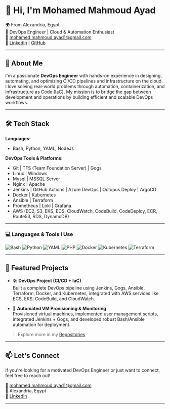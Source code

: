 # 👋 Hi, I'm Mohamed Mahmoud Ayad

🌍 From Alexandria, Egypt  
💼 DevOps Engineer | Cloud & Automation Enthusiast  
📧 mohamed.mahmoud.ayad1@gmail.com  
🔗 [LinkedIn](https://www.linkedin.com/in/mohamed26) | [GitHub](https://github.com/mohamedayad10)

---

## 🚀 About Me

I'm a passionate **DevOps Engineer** with hands-on experience in designing, automating, and optimizing CI/CD pipelines and infrastructure on the cloud. I love solving real-world problems through automation, containerization, and Infrastructure as Code (IaC). My mission is to bridge the gap between development and operations by building efficient and scalable DevOps workflows.

---

## 🛠️ Tech Stack

**Languages:**  
- Bash, Python, YAML, NodeJs  

**DevOps Tools & Platforms:**  
- Git | TFS (Team Foundation Server) | Gogs
- Linux | Windows
- Mysql | MSSQL Server
- Nginx | Apache
- Jenkins | GitHub Actions | Azure DevOps | Octopus Deploy | ArgoCD
- Docker | Kubernetes
- Ansible | Terraform
- Prometheus | Loki | Grafana  
- AWS (EC2, S3, EKS, ECS, CloudWatch, CodeBuild, CodeDeploy, ECR, Route53, RDS, DynamoDB)  
  
---

### 💻 Languages & Tools I Use

![Bash](https://img.shields.io/badge/-Bash-4EAA25?style=flat-square&logo=gnu-bash&logoColor=white)
![Python](https://img.shields.io/badge/-Python-3776AB?style=flat-square&logo=python&logoColor=white)
![YAML](https://img.shields.io/badge/-YAML-CB171E?style=flat-square)
![PHP](https://img.shields.io/badge/-PHP-777BB4?style=flat-square&logo=php&logoColor=white)
![Docker](https://img.shields.io/badge/-Docker-2496ED?style=flat-square&logo=docker&logoColor=white)
![Kubernetes](https://img.shields.io/badge/-Kubernetes-326CE5?style=flat-square&logo=kubernetes&logoColor=white)
![Terraform](https://img.shields.io/badge/-Terraform-7B42BC?style=flat-square&logo=terraform&logoColor=white)

---

## 📌 Featured Projects

- 🛠️ **DevOps Project (CI/CD + IaC)**  
  Built a complete DevOps pipeline using Jenkins, Gogs, Ansible, Terraform, Docker, and Kubernetes, integrated with AWS services like ECS, EKS, CodeBuild, and CloudWatch.

- 🧰 **Automated VM Provisioning & Monitoring**  
  Provisioned virtual machines, implemented user management scripts, integrated Jenkins + Gogs, and developed robust Bash/Ansible automation for deployment.

> Explore more in my [Repositories](https://github.com/mohamedayad10?tab=repositories)

---

## 📫 Let's Connect

If you're looking for a motivated DevOps Engineer or just want to connect, feel free to reach out!

📧 mohamed.mahmoud.ayad1@gmail.com  
📍 Alexandria, Egypt  
🔗 [LinkedIn](https://www.linkedin.com/in/mohamed26)

---
